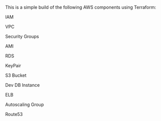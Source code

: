 This is a simple build of the following AWS components using Terraform:

IAM

VPC

Security Groups

AMI

RDS

KeyPair

S3 Bucket

Dev DB Instance

ELB

Autoscaling Group

Route53
